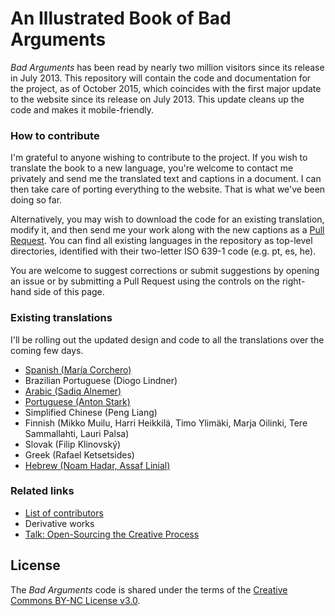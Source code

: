 # An Illustrated Book of Bad Arguments

_Bad Arguments_ has been read by nearly two million visitors since its release in July 2013. This repository will contain the code and documentation for the project, as of October 2015, which coincides with the first major update to the website since its release on July 2013. This update cleans up the code and makes it mobile-friendly.

### How to contribute

I'm grateful to anyone wishing to contribute to the project. If you wish to translate the book to a new language, you're welcome to contact me privately and send me the translated text and captions in a document. I can then take care of porting everything to the website. That is what we've been doing so far.

Alternatively, you may wish to download the code for an existing translation, modify it, and then send me your work along with the new captions as a [Pull Request](https://help.github.com/articles/using-pull-requests/). You can find all existing languages in the repository as top-level directories, identified with their two-letter ISO 639-1 code (e.g. pt, es, he).

You are welcome to suggest corrections or submit suggestions by opening an issue or by submitting a Pull Request using the controls on the right-hand side of this page.

### Existing translations

I'll be rolling out the updated design and code to all the translations over the coming few days.

* [Spanish (María Corchero)](es)
* Brazilian Portuguese (Diogo Lindner)
* [Arabic (Sadiq Alnemer)](ar)
* [Portuguese (Anton Stark)](pt)
* Simplified Chinese (Peng Liang)
* Finnish (Mikko Muilu, Harri Heikkilä, Timo Ylimäki, Marja Oilinki, Tere Sammallahti, Lauri Palsa)
* Slovak (Filip Klinovský)
* Greek (Rafael Ketsetsides)
* [Hebrew (Noam Hadar, Assaf Linial)](he)

### Related links
* [List of contributors](https://github.com/almossawi/badarguments/wiki/Contributors)
* Derivative works
* [Talk: Open-Sourcing the Creative Process](http://almossawi.com/open-sourcing-the-creative-process/)

## License

The _Bad Arguments_ code is shared under the terms of the [Creative Commons BY-NC License v3.0](https://creativecommons.org/licenses/by-nc/3.0/).
